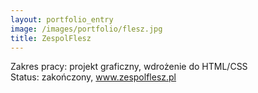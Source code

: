 ```yaml
---
layout: portfolio_entry
image: /images/portfolio/flesz.jpg
title: ZespolFlesz
---
```

Zakres pracy: projekt graficzny, wdrożenie do HTML/CSS <br />
Status: zakończony, <a href="http://www.zespolflesz.pl">www.zespolflesz.pl</a>